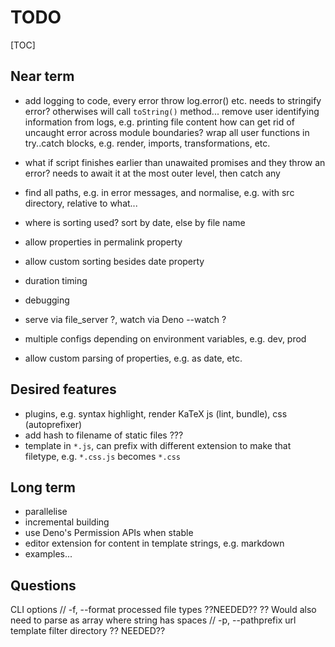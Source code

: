 # TODO

[TOC]



## Near term

- add logging to code, every error throw log.error() etc.
  needs to stringify error? otherwises will call `toString()` method...
  remove user identifying information from logs, e.g. printing file content
  how can get rid of uncaught error across module boundaries?
  wrap all user functions in try..catch blocks, e.g. render, imports, transformations, etc.
- what if script finishes earlier than unawaited promises and they throw an error?
  needs to await it at the most outer level, then catch any
- find all paths, e.g. in error messages, and normalise, e.g. with src directory, relative to what...

- where is sorting used? sort by date, else by file name
- allow properties in permalink property
- allow custom sorting besides date property
- duration timing
- debugging
- serve via file_server ?, watch via Deno --watch ?
- multiple configs depending on environment variables, e.g. dev, prod
- allow custom parsing of properties, e.g. as date, etc.

## Desired features

- plugins, e.g. syntax highlight, render KaTeX
  js (lint, bundle), css (autoprefixer)
- add hash to filename of static files ???
- template in `*.js`, can prefix with different extension to make that filetype, e.g. `*.css.js` becomes `*.css` 

## Long term

- parallelise
- incremental building
- use Deno's Permission APIs when stable
- editor extension for content in template strings, e.g. markdown
- examples...

## Questions

CLI options
// -f, --format         processed file types ??NEEDED?? ?? Would also need to parse as array where string has spaces
// -p, --pathprefix     url template filter directory ?? NEEDED??